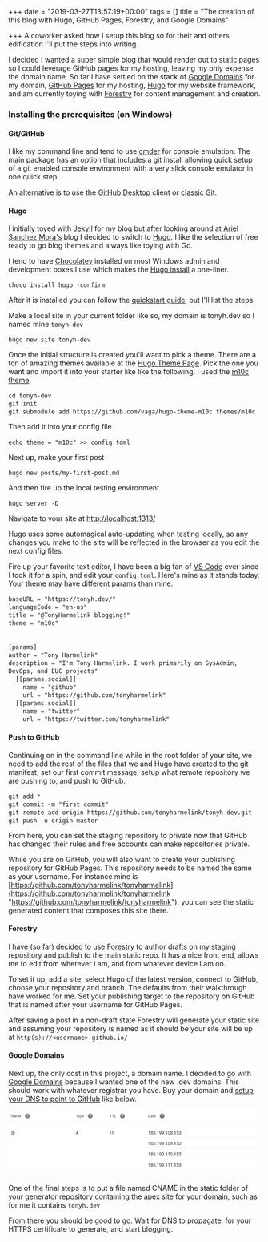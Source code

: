 +++
date = "2019-03-27T13:57:19+00:00"
tags = []
title = "The creation of this blog with Hugo, GitHub Pages, Forestry, and Google Domains"

+++
A coworker asked how I setup this blog so for their and others edification I'll put the steps into writing.

I decided I wanted a super simple blog that would render out to static pages so I could leverage GitHub pages for my hosting, leaving my only expense the domain name. So far I have settled on the stack of [Google Domains](https://domains.google/ "https://domains.google/") for my domain, [GitHub Pages](https://pages.github.com/ "https://pages.github.com/") for my hosting, [Hugo](https://gohugo.io/ "https://gohugo.io/") for my website framework, and am currently toying with [Forestry](https://forestry.io/ "https://forestry.io/") for content management and creation.

### Installing the prerequisites (on Windows)

#### Git/GitHub

I like my command line and tend to use [cmder](https://cmder.net/ "https://cmder.net/") for console emulation. The main package has an option that includes a git install allowing quick setup of a git enabled console environment with a very slick console emulator in one quick step.

An alternative is to use the [GitHub Desktop](https://desktop.github.com/ "https://desktop.github.com/") client or [classic Git](https://git-scm.com/downloads "https://git-scm.com/downloads").

#### Hugo

I initially toyed with [Jekyll](https://jekyllrb.com/ "https://jekyllrb.com/") for my blog but after looking around at [Ariel Sanchez Mora's](http://blogs.arielsanchezmora.com/ "http://blogs.arielsanchezmora.com/") blog I decided to switch to [Hugo](https://gohugo.io/ "https://gohugo.io/"). I like the selection of free ready to go blog themes and always like toying with Go.

I tend to have [Chocolatey](https://chocolatey.org/ "https://chocolatey.org/") installed on most Windows admin and development boxes I use which makes the [Hugo install](https://gohugo.io/getting-started/installing "https://gohugo.io/getting-started/installing") a one-liner.

    choco install hugo -confirm

After it is installed you can follow the [quickstart guide](https://gohugo.io/getting-started/quick-start/ "https://gohugo.io/getting-started/quick-start/"), but I'll list the steps.

Make a local site in your current folder like so, my domain is tonyh.dev so I named mine `tonyh-dev`

    hugo new site tonyh-dev

Once the initial structure is created you'll want to pick a theme. There are a ton of amazing themes available at the [Hugo Theme Page](https://themes.gohugo.io/tags/blog/ "https://themes.gohugo.io/tags/blog/"). Pick the one you want and import it into your starter like like the following. I used the [m10c theme](https://themes.gohugo.io/hugo-theme-m10c/ "https://themes.gohugo.io/hugo-theme-m10c/").

    cd tonyh-dev
    git init
    git submodule add https://github.com/vaga/hugo-theme-m10c themes/m10c

Then add it into your config file

    echo theme = "m10c" >> config.toml

Next up, make your first post

    hugo new posts/my-first-post.md

And then fire up the local testing environment

    hugo server -D

Navigate to your site at [http://localhost:1313/](http://localhost:1313/ "http://localhost:1313/")

Hugo uses some automagical auto-updating when testing locally, so any changes you make to the site will be reflected in the browser as you edit the next config files.

Fire up your favorite text editor, I have been a big fan of [VS Code](https://code.visualstudio.com/ "https://code.visualstudio.com/") ever since I took it for a spin, and edit your `config.toml`. Here's mine as it stands today. Your theme may have different params than mine.

    baseURL = "https://tonyh.dev/"
    languageCode = "en-us"
    title = "@TonyHarmelink blogging!"
    theme = "m10c"
    
    
    [params]
    author = "Tony Harmelink"
    description = "I'm Tony Harmelink. I work primarily on SysAdmin, DevOps, and EUC projects"
      [[params.social]]
        name = "github"
        url = "https://github.com/tonyharmelink"
      [[params.social]]
        name = "twitter"
        url = "https://twitter.com/tonyharmelink"

#### Push to GitHub

Continuing on in the command line while in the root folder of your site, we need to add the rest of the files that we and Hugo have created to the git manifest, set our first commit message, setup what remote repository we are pushing to, and push to GitHub.

    git add *
    git commit -m "first commit"
    git remote add origin https://github.com/tonyharmelink/tonyh-dev.git
    git push -u origin master

From here, you can set the staging repository to private now that GitHub has changed their rules and free accounts can make repositories private.

While you are on GitHub, you will also want to create your publishing repository for GitHub Pages. This repository needs to be named the same as your username. For instance mine is [https://github.com/tonyharmelink/tonyharmelink](https://github.com/tonyharmelink/tonyharmelink "https://github.com/tonyharmelink/tonyharmelink"), you can see the static generated content that composes this site there.

#### Forestry

I have (so far) decided to use [Forestry](https://forestry.io/ "https://forestry.io/") to author drafts on my staging repository and publish to the main static repo. It has a nice front end, allows me to edit from wherever I am, and from whatever device I am on.

To set it up, add a site, select Hugo of the latest version, connect to GitHub, choose your repository and branch. The defaults from their walkthrough have worked for me. Set your publishing target to the repository on GitHub that is named after your username for GitHub Pages.

After saving a post in a non-draft state Forestry will generate your static site and assuming your repository is named as it should be your site will be up at `http(s)://<username>.github.io/`

#### Google Domains

Next up, the only cost in this project, a domain name. I decided to go with [Google Domains](https://domains.google/ "https://domains.google/") because I wanted one of the new .dev domains. This should work with whatever registrar you have. Buy your domain and [setup your DNS to point to GitHub](https://help.github.com/en/articles/setting-up-an-apex-domain "https://help.github.com/en/articles/setting-up-an-apex-domain") like below.

![](/uploads/GoogleDomains-DNS.png)

One of the final steps is to put a file named CNAME in the static folder of your generator repository containing the apex site for your domain, such as for me it contains `tonyh.dev`

From there you should be good to go. Wait for DNS to propagate, for your HTTPS certificate to generate, and start blogging.
